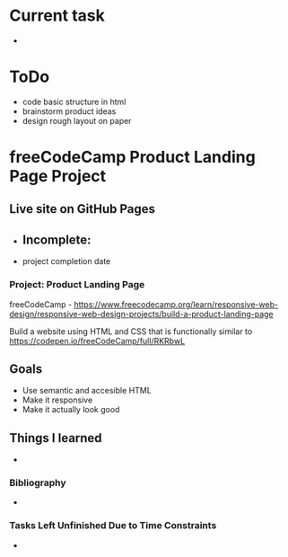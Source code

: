 # Current task
- 

# ToDo
- code basic structure in html
- brainstorm product ideas
- design rough layout on paper

# freeCodeCamp Product Landing Page Project

## Live site on GitHub Pages
- Incomplete:
  - 
- project completion date
 
### Project: Product Landing Page
freeCodeCamp - https://www.freecodecamp.org/learn/responsive-web-design/responsive-web-design-projects/build-a-product-landing-page

Build a website using HTML and CSS that is functionally similar to https://codepen.io/freeCodeCamp/full/RKRbwL

## Goals
 - Use semantic and accesible HTML
 - Make it responsive
 - Make it actually look good
 
## Things I learned
- 

### Bibliography
- 

### Tasks Left Unfinished Due to Time Constraints
- 
